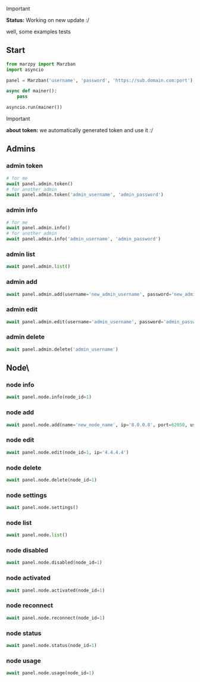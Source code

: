 >[!IMPORTANT]
>**Status:** Working on new update :/

well, some examples tests

## Start

```python
from marzpy import Marzban
import asyncio

panel = Marzban('username', 'password', 'https://sub.domain.com:port')

async def mainer():
    pass

asyncio.run(mainer())
```

>[!IMPORTANT]
>**about token:** we automatically generated token and use it :/


## Admins

### admin token
```python
# for me
await panel.admin.token()
# for another admin
await panel.admin.token('admin_username', 'admin_password')
```
### admin info
```python
# for me
await panel.admin.info()
# for another admin
await panel.admin.info('admin_username', 'admin_password')
```
### admin list
```python
await panel.admin.list()
```
### admin add
```python
await panel.admin.add(username='new_admin_username', password='new_admin_password', is_sudo=True)
```
### admin edit
```python
await panel.admin.edit(username='admin_username', password='admin_password', is_sudo=False)
```
### admin delete
```python
await panel.admin.delete('admin_username')
```

## Node\

### node info
```python
await panel.node.info(node_id=1)
```
### node add
```python
await panel.node.add(name='new_node_name', ip='8.0.0.8', port=62050, usage_coefficient=1.5)
```
### node edit
```python
await panel.node.edit(node_id=1, ip='4.4.4.4')
```
### node delete
```python
await panel.node.delete(node_id=1)
```
### node settings
```python
await panel.node.settings()
```
### node list
```python
await panel.node.list()
```
### node disabled
```python
await panel.node.disabled(node_id=1)
```
### node activated
```python
await panel.node.activated(node_id=1)
```
### node reconnect
```python
await panel.node.reconnect(node_id=1)
```
### node status
```python
await panel.node.status(node_id=1)
```
### node usage
```python
await panel.node.usage(node_id=1)
```
